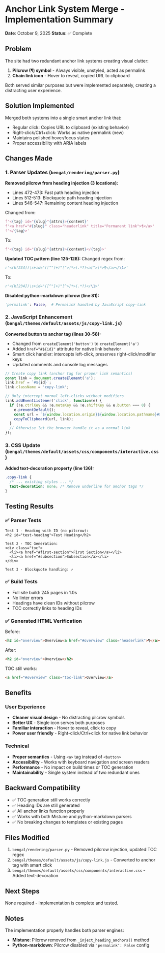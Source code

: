 # Anchor Link System Merge - Implementation Summary

**Date**: October 9, 2025
**Status**: ✅ Complete

## Problem
The site had two redundant anchor link systems creating visual clutter:
1. **Pilcrow (¶) symbol** - Always visible, unstyled, acted as permalink
2. **Chain link icon** - Hover to reveal, copied URL to clipboard

Both served similar purposes but were implemented separately, creating a distracting user experience.

## Solution Implemented
Merged both systems into a single smart anchor link that:
- Regular click: Copies URL to clipboard (existing behavior)
- Right-click/Ctrl+click: Works as native permalink (new)
- Maintains polished hover/focus states
- Proper accessibility with ARIA labels

## Changes Made

### 1. Parser Updates (`bengal/rendering/parser.py`)
**Removed pilcrow from heading injection (3 locations):**
- Lines 472-473: Fast path heading injection
- Lines 512-513: Blockquote path heading injection  
- Lines 546-547: Remaining content heading injection

Changed from:
```python
f'<{tag} id="{slug}"{attrs}>{content}'
f'<a href="#{slug}" class="headerlink" title="Permanent link">¶</a>'
f'</{tag}>'
```

To:
```python
f'<{tag} id="{slug}"{attrs}>{content}</{tag}>'
```

**Updated TOC pattern (line 125-128):**
Changed regex from:
```python
r'<(h[234])\s+id="([^"]+)"[^>]*>(.*?)<a[^>]*>¶</a></\1>'
```

To:
```python
r'<(h[234])\s+id="([^"]+)"[^>]*>(.*?)</\1>'
```

**Disabled python-markdown pilcrow (line 81):**
```python
'permalink': False,  # Permalink handled by JavaScript copy-link
```

### 2. JavaScript Enhancement (`bengal/themes/default/assets/js/copy-link.js`)
**Converted button to anchor tag (lines 30-58):**
- Changed from `createElement('button')` to `createElement('a')`
- Added `href="#${id}"` attribute for native link behavior
- Smart click handler: intercepts left-click, preserves right-click/modifier keys
- Updated comments and console log messages

```javascript
// Create copy link (anchor tag for proper link semantics)
const link = document.createElement('a');
link.href = `#${id}`;
link.className = 'copy-link';

// Only intercept normal left-clicks without modifiers
link.addEventListener('click', function(e) {
  if (!e.ctrlKey && !e.metaKey && !e.shiftKey && e.button === 0) {
    e.preventDefault();
    const url = `${window.location.origin}${window.location.pathname}#${id}`;
    copyToClipboard(url, link);
  }
  // Otherwise let the browser handle it as a normal link
});
```

### 3. CSS Update (`bengal/themes/default/assets/css/components/interactive.css`)
**Added text-decoration property (line 136):**
```css
.copy-link {
  /* ... existing styles ... */
  text-decoration: none; /* Remove underline for anchor tags */
}
```

## Testing Results

### ✅ Parser Tests
```
Test 1 - Heading with ID (no pilcrow):
<h2 id="test-heading">Test Heading</h2>

Test 2 - TOC Generation:
<div class="toc">
  <li><a href="#first-section">First Section</a></li>
  <li><a href="#subsection">Subsection</a></li>
</div>

Test 3 - Blockquote handling: ✓
```

### ✅ Build Tests
- Full site build: 245 pages in 1.0s
- No linter errors
- Headings have clean IDs without pilcrow
- TOC correctly links to heading IDs

### ✅ Generated HTML Verification
Before:
```html
<h2 id="overview">Overview<a href="#overview" class="headerlink">¶</a></h2>
```

After:
```html
<h2 id="overview">Overview</h2>
```

TOC still works:
```html
<a href="#overview" class="toc-link">Overview</a>
```

## Benefits

### User Experience
- **Cleaner visual design** - No distracting pilcrow symbols
- **Better UX** - Single icon serves both purposes
- **Familiar interaction** - Hover to reveal, click to copy
- **Power user friendly** - Right-click/Ctrl+click for native link behavior

### Technical
- **Proper semantics** - Using `<a>` tag instead of `<button>`
- **Accessibility** - Works with keyboard navigation and screen readers
- **Performance** - No impact on build times or TOC generation
- **Maintainability** - Single system instead of two redundant ones

## Backward Compatibility
- ✅ TOC generation still works correctly
- ✅ Heading IDs are still generated
- ✅ All anchor links function properly
- ✅ Works with both Mistune and python-markdown parsers
- ✅ No breaking changes to templates or existing pages

## Files Modified
1. `bengal/rendering/parser.py` - Removed pilcrow injection, updated TOC regex
2. `bengal/themes/default/assets/js/copy-link.js` - Converted to anchor tag with smart click
3. `bengal/themes/default/assets/css/components/interactive.css` - Added text-decoration

## Next Steps
None required - implementation is complete and tested.

## Notes
The implementation properly handles both parser engines:
- **Mistune**: Pilcrow removed from `_inject_heading_anchors()` method
- **Python-markdown**: Pilcrow disabled via `'permalink': False` config

